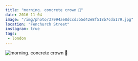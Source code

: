 ```yaml
---
title: "morning. concrete crown 👑"
date: 2016-11-04
image: "/img/photo/37994ae8dccd3b5d42e8f518b7cda179.jpg"
location: "Fenchurch Street"
instagram: true
tags:
 - london
---
```


![morning. concrete crown 👑](/img/photo/37994ae8dccd3b5d42e8f518b7cda179.jpg)
